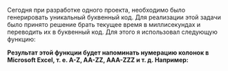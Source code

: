 Сегодня при разработке одного проекта, необходимо было генерировать уникальный буквенный код. Для реализации этой задачи было принято решение брать текущее время в миллисекундах и переводить их в буквенный код. Для этого я использовал следующую функцию:

<b>Результат этой функции будет напоминать нумерацию колонок в Microsoft Excel, т. е. A-Z, AA-ZZ, AAA-ZZZ и т. д. Например:</b>
